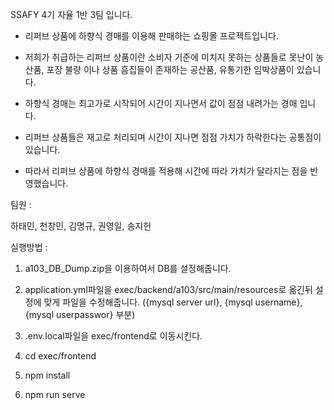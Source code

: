 SSAFY 4기 자율 1반 3팀 입니다.

- 리퍼브 상품에 하향식 경매를 이용해 판매하는 쇼핑몰 프로젝트입니다.

- 저희가 취급하는 리퍼브 상품이란 소비자 기준에 미치지 못하는 상품들로 못난이 농산품, 포장 불량 이나 상품 흠집들이 존재하는 공산품, 유통기한 임박상품이 있습니다.

-  하향식 경매는 최고가로 시작되어 시간이 지나면서 값이 점점 내려가는 경매 입니다.

- 리퍼브 상품들은 재고로 처리되며 시간이 지나면 점점 가치가 하락한다는 공통점이 있습니다.

- 따라서 리퍼브 상품에 하향식 경매를 적용해 시간에 따라 가치가 달라지는 점을 반영했습니다.




팀원 : 

하태민, 천창민, 김명규, 권영일, 송지헌


실행방법 :

1. a103_DB_Dump.zip을 이용하여서 DB를 설정해줍니다.

2. application.yml파일을 exec/backend/a103/src/main/resources로 옮긴뒤 설정에 맞게 파일을 수정해줍니다.
    ({mysql server url}, {mysql username}, {mysql userpasswor} 부분)

3. .env.local파일을 exec/frontend로 이동시킨다.

4. cd exec/frontend

5. npm install

6. npm run serve


